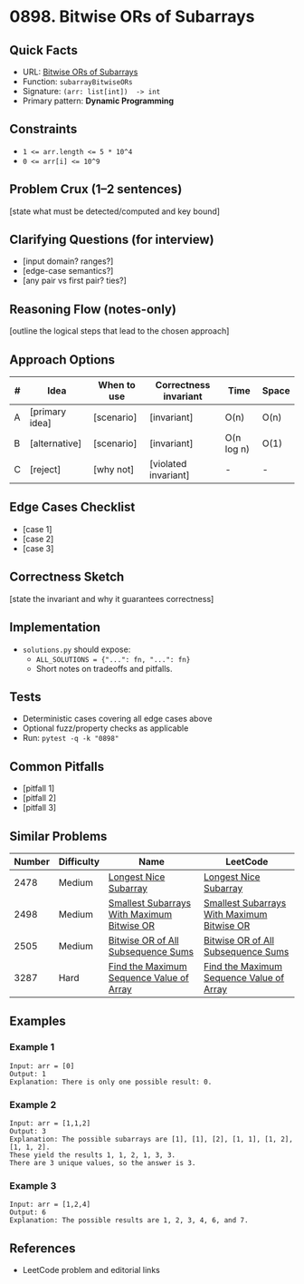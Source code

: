 # 0898. Bitwise ORs of Subarrays

## Quick Facts

- URL: [Bitwise ORs of Subarrays](https://leetcode.com/problems/bitwise-ors-of-subarrays/)
- Function: `subarrayBitwiseORs`
- Signature: `(arr: list[int])  -> int`
- Primary pattern: **Dynamic Programming**

## Constraints

- `1 <= arr.length <= 5 * 10^4`
- `0 <= arr[i] <= 10^9`

## Problem Crux (1–2 sentences)

[state what must be detected/computed and key bound]

## Clarifying Questions (for interview)

- [input domain? ranges?]
- [edge-case semantics?]
- [any pair vs first pair? ties?]

## Reasoning Flow (notes-only)

[outline the logical steps that lead to the chosen approach]

## Approach Options

| # | Idea | When to use | Correctness invariant | Time | Space |
|---|------|-------------|-----------------------|------|-------|
| A | [primary idea] | [scenario] | [invariant] | O(n) | O(n) |
| B | [alternative] | [scenario] | [invariant] | O(n log n) | O(1) |
| C | [reject] | [why not] | [violated invariant] | - | - |

## Edge Cases Checklist

- [case 1]
- [case 2]
- [case 3]

## Correctness Sketch

[state the invariant and why it guarantees correctness]

## Implementation

- `solutions.py` should expose:
  - `ALL_SOLUTIONS = {"...": fn, "...": fn}`
  - Short notes on tradeoffs and pitfalls.

## Tests

- Deterministic cases covering all edge cases above
- Optional fuzz/property checks as applicable
- Run: `pytest -q -k "0898"`

## Common Pitfalls

- [pitfall 1]
- [pitfall 2]
- [pitfall 3]

## Similar Problems

| Number | Difficulty | Name | LeetCode |
|---|---|---|---|
| 2478 | Medium | [Longest Nice Subarray](../2478-longest-nice-subarray/readme.md) | [Longest Nice Subarray](https://leetcode.com/problems/longest-nice-subarray/) |
| 2498 | Medium | [Smallest Subarrays With Maximum Bitwise OR](../2498-smallest-subarrays-with-maximum-bitwise-or/readme.md) | [Smallest Subarrays With Maximum Bitwise OR](https://leetcode.com/problems/smallest-subarrays-with-maximum-bitwise-or/) |
| 2505 | Medium | [Bitwise OR of All Subsequence Sums](../2505-bitwise-or-of-all-subsequence-sums/readme.md) | [Bitwise OR of All Subsequence Sums](https://leetcode.com/problems/bitwise-or-of-all-subsequence-sums/) |
| 3287 | Hard | [Find the Maximum Sequence Value of Array](../3287-find-the-maximum-sequence-value-of-array/readme.md) | [Find the Maximum Sequence Value of Array](https://leetcode.com/problems/find-the-maximum-sequence-value-of-array/) |

## Examples

### Example 1

```text
Input: arr = [0]
Output: 1
Explanation: There is only one possible result: 0.
```

### Example 2

```text
Input: arr = [1,1,2]
Output: 3
Explanation: The possible subarrays are [1], [1], [2], [1, 1], [1, 2], [1, 1, 2].
These yield the results 1, 1, 2, 1, 3, 3.
There are 3 unique values, so the answer is 3.
```

### Example 3

```text
Input: arr = [1,2,4]
Output: 6
Explanation: The possible results are 1, 2, 3, 4, 6, and 7.
```

## References

- LeetCode problem and editorial links
